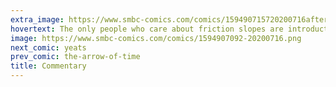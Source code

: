 ```yaml
---
extra_image: https://www.smbc-comics.com/comics/159490715720200716after.png
hovertext: The only people who care about friction slopes are introductory physics professors and every single political commentator who has ever lived.
image: https://www.smbc-comics.com/comics/1594907092-20200716.png
next_comic: yeats
prev_comic: the-arrow-of-time
title: Commentary
---
```


